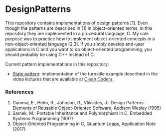 # DesignPatterns

This repository contains implementations of design patterns [1]. Even though the patterns are described in [1] in object-oriented terms,
in this repository they are implemented in a procedural language: C. My sole purpose was to practice how to implement object-oriented
concepts in a non-object-oriented language [2,3]. If you simply develop end-user applications in C and you want to do object-oriented
programming, you should probably be using C++ instead of C.

Current pattern implementations in this repository:

* [State pattern](https://en.wikipedia.org/wiki/State_pattern): implementation of the turnstile example described in the video
lectures that are available at [Clean Coders](https://cleancoders.com/).

### References

1. Gamma, E., Helm, R., Johnson, R., Vlissides, J.: Design Patterns: Elements of Reusable Object-Oriented Software, Addison Wesley (1995)
2. Samek, M.: Portable Inheritance and Polymorphism in C, Embedded Systems Programming (1997)
3. Object-Oriented Programming in C, Quantum Leaps, Application Note (2017)
